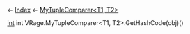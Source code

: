 ← [Index](Api-Index) ← [MyTupleComparer<T1, T2>](VRage.MyTupleComparer`2)

[int](System.Int32) int VRage.MyTupleComparer<T1, T2>.GetHashCode(obj)()